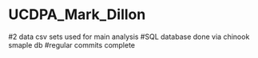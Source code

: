 # UCDPA_Mark_Dillon
#2 data csv sets used for main analysis
#SQL database done via chinook smaple db
#regular commits complete
